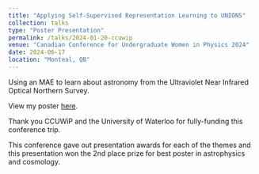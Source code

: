 ```yaml
---
title: "Applying Self-Supervised Representation Learning to UNIONS"
collection: talks
type: "Poster Presentation"
permalink: /talks/2024-01-20-ccuwip
venue: "Canadian Conference for Undergraduate Women in Physics 2024"
date: 2024-06-17
location: "Monteal, QB"
---
```


Using an MAE to learn about astronomy from the Ultraviolet Near Infrared Optical Northern Survey.

View my poster [here](https://drive.google.com/file/d/1pCPDfRXtnYHVPDUMBkf0NiLSKzdy5JFE/view).

Thank you CCUWiP and the University of Waterloo for fully-funding this conference trip.

This conference gave out presentation awards for each of the themes and this presentation won the 2nd place prize for best poster in astrophysics and cosmology.